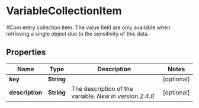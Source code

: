 

# VariableCollectionItem

XCom entry collection item. The value field are only available when retrieving a single object due to the sensitivity of this data.

## Properties

| Name | Type | Description | Notes |
|------------ | ------------- | ------------- | -------------|
|**key** | **String** |  |  [optional] |
|**description** | **String** | The description of the variable.  *New in version 2.4.0*  |  [optional] |




